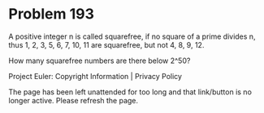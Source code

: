#   Problem 193

   A positive integer n is called squarefree, if no square of a prime divides
   n, thus 1, 2, 3, 5, 6, 7, 10, 11 are squarefree, but not 4, 8, 9, 12.

   How many squarefree numbers are there below 2^50?

   Project Euler: Copyright Information | Privacy Policy

   The page has been left unattended for too long and that link/button is no
   longer active. Please refresh the page.
